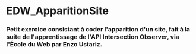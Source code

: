 # EDW_ApparitionSite

### Petit exercice consistant à coder l'apparition d'un site, fait à la suite de l'apprentissage de l'API Intersection Observer, via l'École du Web par Enzo Ustariz.
